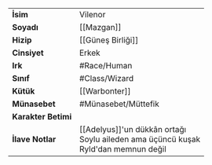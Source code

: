 |  |  |
  |---|---|
  | **İsim** | Vilenor|
  | **Soyadı** | [[Mazgan]]|
  | **Hizip** | [[Güneş Birliği]]|
  | **Cinsiyet** | Erkek|
  | **Irk** | #Race/Human|
  | **Sınıf** | #Class/Wizard|
  | **Kütük** | [[Warbonter]]|
  | **Münasebet** | #Münasebet/Müttefik|
  | **Karakter Betimi** | |
  | **İlave Notlar** | [[Adelyus]]'un dükkân ortağı<br>Soylu aileden ama üçüncü kuşak<br>Ryld'dan memnun değil|
  